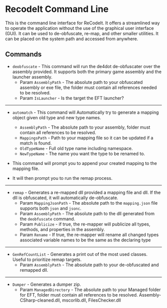 # RecodeIt Command Line

This is the command line interface for ReCodeIt. It offers a streamlined way to operate the application without the
use of the graphical user interface (GUI). It can be used to de-obfuscate, re-map, and other smaller utilities.
It can be placed on the system path and accessed from anywhere. 

## Commands

- `deobfuscate` - This command will run the de4dot de-obfuscater over the assembly provided. It supports both the
primary game assembly and the launcher assembly.
  - Param `AssemblyPath` - The absolute path to your obfuscated assembly or exe file, the folder must contain all 
references needed to be resolved.
  - Param `IsLauncher` - Is the target the EFT launcher?

---

- `automatch` - This command will Automatically try to generate a mapping object given old type and new type names.
  - `AssemblyPath` - The absolute path to your assembly, folder must contain all references to be resolved.
  - `MappingsPath` - Path to your mapping file so it can be updated if a match is found.
  - `OldTypeName` - Full old type name including namespace.
  - `NewTypeName` - The name you want the type to be renamed to.

- This command will prompt you to append your created mapping to the mapping file. 
- It will then prompt you to run the remap process.

---

- `remap` - Generates a re-mapped dll provided a mapping file and dll. If the dll is obfuscated, it will automatically de-obfuscate.
  - Param `MappingJsonPath` - The absolute path to the `mapping.json` file supports both `json` and `jsonc`.
  - Param `AssemblyPath` - The absolute path to the dll generated from the `deobfuscate` command.
  - Param `Publicize` - if true, the re-mapper will publicize all types, methods, and properties in the assembly.
  - Param `Rename` - If true, the re-mapper will rename all changed types associated variable names to be the same as 
the declaring type

---

- `GenRefCountList` - Generates a print out of the most used classes. Useful to prioritize remap targets.
  - Param `AssemblyPath` - The absolute path to your de-obfuscated and remapped dll.

---

- `Dumper` - Generates a dumper zip.
  - Param `ManagedDirectory` - The absolute path to your Managed folder for EFT, folder must contain all references to 
be resolved. Assembly-CSharp-cleaned.dll, mscorlib.dll, FilesChecker.dll